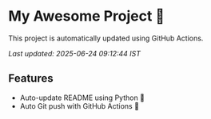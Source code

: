 # My Awesome Project 🚀

This project is automatically updated using GitHub Actions.

_Last updated: 2025-06-24 09:12:44 IST_

## Features
- Auto-update README using Python 🐍
- Auto Git push with GitHub Actions 🤖
